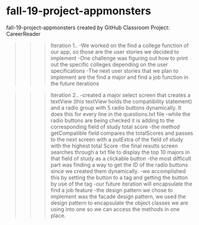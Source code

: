 # fall-19-project-appmonsters
fall-19-project-appmonsters created by GitHub Classroom
Project: CareerReader

>>>Iteration 1..
-We worked on the find a college function of our app, so those are the user stories we decided to implement
-One challenge was figuring out how to print out the specific colleges depending on the user specifications
-The next user stories that we plan to implement are the find a major and find a job function in the future iterations

>>>Iteration 2..
-created a major select screen that creates a textView (this textView holds the compatibility statement) and a radio group with 5 radio buttons dynamically. It does this for every line in the questions.txt file
-while the radio buttons are being checked it is adding to the corresponding field of study total score
-the method getCompatible field compares the totalScores and passes to the next screen with a putExtra of the field of study with the highest total Score
-the final results screen searches through a txt file to display the top 10 majors in that field of study as a clickable button
-the most difficult part was finding a way to get the ID of the radio buttons since we created them dynamically.
-we accomplished this by setting the button to a tag and getting the button by use of the tag
-our future iteration will encapsulate the find a job feature
-the design pattern we chose to implement was the facade design pattern, we used the design pattern to encapsulate the object classes we are using into one so we can access the methods in one place.
